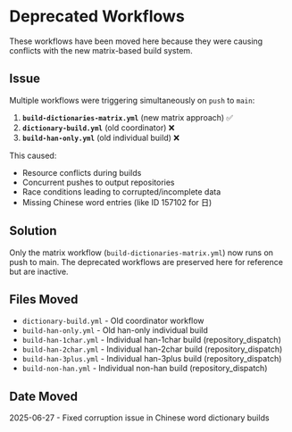 # Deprecated Workflows

These workflows have been moved here because they were causing conflicts with the new matrix-based build system.

## Issue

Multiple workflows were triggering simultaneously on `push` to `main`:

1. **`build-dictionaries-matrix.yml`** (new matrix approach) ✅
2. **`dictionary-build.yml`** (old coordinator) ❌ 
3. **`build-han-only.yml`** (old individual build) ❌

This caused:
- Resource conflicts during builds
- Concurrent pushes to output repositories  
- Race conditions leading to corrupted/incomplete data
- Missing Chinese word entries (like ID 157102 for 日)

## Solution

Only the matrix workflow (`build-dictionaries-matrix.yml`) now runs on push to main.
The deprecated workflows are preserved here for reference but are inactive.

## Files Moved

- `dictionary-build.yml` - Old coordinator workflow
- `build-han-only.yml` - Old han-only individual build  
- `build-han-1char.yml` - Individual han-1char build (repository_dispatch)
- `build-han-2char.yml` - Individual han-2char build (repository_dispatch)
- `build-han-3plus.yml` - Individual han-3plus build (repository_dispatch)
- `build-non-han.yml` - Individual non-han build (repository_dispatch)

## Date Moved

2025-06-27 - Fixed corruption issue in Chinese word dictionary builds
